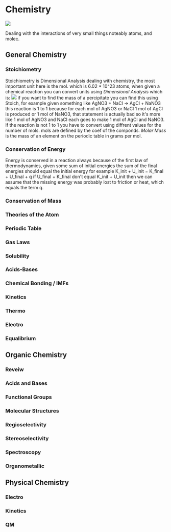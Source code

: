 # Chemistry

![](https://external-content.duckduckgo.com/iu/?u=https%3A%2F%2Fsciencenotes.org%2Fwp-content%2Fuploads%2F2016%2F09%2FPeriodic-Table-Color-2016.png&f=1&nofb=1)

Dealing with the interactions of very small things noteably atoms, and molec.

## General Chemistry

### Stoichiometry

Stoichiometry is Dimensional Analysis dealing with chemistry, the most important unit here is the mol. which is 6.02 * 10^23 atoms, when given a chemical reaction you can convert units using *Dimensional Analysis* which is:
![](https://wikimedia.org/api/rest_v1/media/math/render/svg/f72504c41f144c2afe7991ff8dc086ed4e967665)
 if you want to find the mass of a percipitate you can find this using Stoich, for example given something like AgNO3 + NaCl -> AgCl + NaNO3 this reaction is 1 to 1 because for each mol of AgNO3 or NaCl 1 mol of AgCl is produced or 1 mol of NaNO3, that statement is actually bad so it's more like 1 mol of AgNO3 and NaCl each goes to make 1 mol of AgCl and NaNO3. If the reaction is not 1 to 1 you have to convert using diffrent values for the number of mols. mols are defined by the coef of the componds. *Molar Mass* is the mass of an element on the periodic table in grams per mol.

### Conservation of Energy

Energy is conserved in a reaction always because of the first law of thermodynamics, given some sum of initial energies the sum of the final energies should equal the initial energy for example K_init + U_init = K_final + U_final + q if U_final + K_final don't equal K_init + U_init then we can assume that the missing energy was probably lost to friction or heat, which equals the term q.

### Conservation of Mass

### Theories of the Atom

### Periodic Table

### Gas Laws

### Solubility

### Acids-Bases

### Chemical Bonding / IMFs

### Kinetics

### Thermo

### Electro

### Equalibrium

## Organic Chemistry

### Reveiw

### Acids and Bases

### Functional Groups

### Molecular Structures

### Regioselectivity

### Stereoselectivity

### Spectroscopy

### Organometallic

## Physical Chemistry

### Electro

### Kinetics

### QM